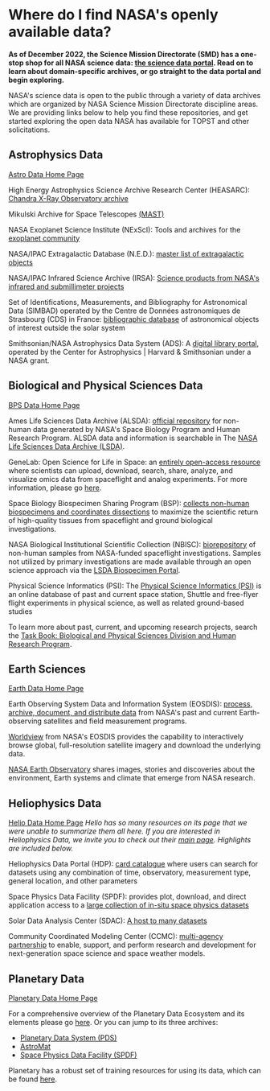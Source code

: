 # Where do I find NASA's openly available data?

**As of December 2022, the Science Mission Directorate (SMD) has a one-stop shop for all NASA science data: [the science data portal](https://science.data.nasa.gov/). Read on to learn about domain-specific archives, or go straight to the data portal and begin exploring.** 

NASA's science data is open to the public through a variety of data archives which are organized by NASA Science Mission Directorate discipline areas. We are providing links below to help you find these repositories, and get started exploring the open data NASA has available for TOPST and other solicitations. 

## Astrophysics Data

[Astro Data Home Page](https://science.nasa.gov/astrophysics/astrophysics-data-centers)

High Energy Astrophysics Science Archive Research Center (HEASARC): [Chandra X-Ray Observatory archive](https://science.nasa.gov/astrophysics/astrophysics-data-centers/high-energy-astrophysics-science-archive-research-center-heasarc/)

Mikulski Archive for Space Telescopes [(MAST)](https://science.nasa.gov/astrophysics/astrophysics-data-centers/multimission-archive-at-stsci-mast/)

NASA Exoplanet Science Institute (NExScI): Tools and archives for the [exoplanet community](https://science.nasa.gov/astrophysics/astrophysics-data-centers/nasa-exoplanet-science-institute-nexsci/)

NASA/IPAC Extragalactic Database (N.E.D.): [master list of extragalactic objects](https://science.nasa.gov/astrophysics/astrophysics-data-centers/nasa-ipac-extragalactic-database-ned/)

NASA/IPAC Infrared Science Archive (IRSA): [Science products from NASA's infrared and submillimeter projects](https://science.nasa.gov/astrophysics/astrophysics-data-centers/nasa-ipac-infrared-science-archive/)

Set of Identifications, Measurements, and Bibliography for Astronomical Data (SIMBAD) operated by the Centre de Données astronomiques de Strasbourg (CDS) in France: [bibliographic database](https://science.nasa.gov/astrophysics/astrophysics-data-centers/set-of-identifications-measurements-and-bibliography-for-astronomical-data-simbad/) of astronomical objects of interest outside the solar system

Smithsonian/NASA Astrophysics Data System (ADS): A [digital library portal](https://science.nasa.gov/astrophysics/astrophysics-data-centers/smithsonian-nasa-astrophysics-data-system-ads/), operated by the Center for Astrophysics |  Harvard & Smithsonian under a NASA grant.

## Biological and Physical Sciences Data

[BPS Data Home Page](https://science.nasa.gov/biological-physical/data)

Ames Life Sciences Data Archive (ALSDA): [official repository](https://www.nasa.gov/ames/research/space-biosciences/alsda) for non-human data generated by NASA's Space Biology Program and Human Research Program. ALSDA data and information is searchable in The [NASA Life Sciences Data Archive (LSDA)](https://lsda.jsc.nasa.gov/).

GeneLab: Open Science for Life in Space: an [entirely open-access resource](https://genelab.nasa.gov/) where scientists can upload, download, search, share, analyze, and visualize omics data from spaceflight and analog experiments. For more information, please go [here](https://science.nasa.gov/biological-physical/data).
 
Space Biology Biospecimen Sharing Program (BSP): [collects non-human biospecimens and coordinates dissections](https://www.nasa.gov/ames/research/space-biosciences/isc-bsp) to maximize the scientific return of high-quality tissues from spaceflight and ground biological investigations. 

NASA Biological Institutional Scientific Collection (NBISC): [biorepository](https://www.nasa.gov/ames/research/space-biosciences/isc-bsp) of non-human samples from NASA-funded spaceflight investigations. Samples not utilized by primary investigations are made available through an open science approach via the [LSDA Biospecimen Portal](https://nlsp.nasa.gov/explore/lsdahome).

Physical Science Informatics (PSI): The [Physical Science Informatics (PSI)](https://psi.nasa.gov/) is an online database of past and current space station, Shuttle and free-flyer flight experiments in physical science, as well as related ground-based studies

To learn more about past, current, and upcoming research projects, search the [Task Book: Biological and Physical Sciences Division and Human Research Program](https://taskbook.nasaprs.com/tbp/welcome.cfm).

## Earth Sciences

[Earth Data Home Page](https://science.nasa.gov/earth-science/earth-data)

Earth Observing System Data and Information System (EOSDIS): [process, archive, document, and distribute data](https://earthdata.nasa.gov/about) from NASA's past and current Earth-observing satellites and field measurement programs.

[Worldview](https://worldview.earthdata.nasa.gov/) from NASA's EOSDIS provides the capability to interactively browse global, full-resolution satellite imagery and download the underlying data.

[NASA Earth Observatory](https://earthobservatory.nasa.gov/) shares images, stories and discoveries about the environment, Earth systems and climate that emerge from NASA research.

## Heliophysics Data

[Helio Data Home Page](https://science.nasa.gov/heliophysics/heliophysics-data)
*Helio has so many resources on its page that we were unable to summarize them all here. If you are interested in Heliophysics Data, we invite you to check out their [main page](https://science.nasa.gov/heliophysics/heliophysics-data). Highlights are included below.*

Heliophysics Data Portal (HDP): [card catalogue](https://heliophysicsdata.gsfc.nasa.gov/websearch/dispatcher) where users can search for datasets using any combination of time, observatory, measurement type, general location, and other parameters

Space Physics Data Facility (SPDF): provides plot, download, and direct application access to a [large collection of in-situ space physics datasets](http://spdf.gsfc.nasa.gov/)

Solar Data Analysis Center (SDAC): [A host to many datasets](http://umbra.nascom.nasa.gov/)

Community Coordinated Modeling Center (CCMC): [multi-agency partnership](http://ccmc.gsfc.nasa.gov/) to enable, support, and perform research and development for next-generation space science and space weather models.

## Planetary Data

[Planetary Data Home Page](https://science.nasa.gov/solar-system/planetary-data-overview)

For a comprehensive overview of the Planetary Data Ecosystem and its elements please go [here](https://science.nasa.gov/solar-system/pde-elements). Or you can jump to its three archives:
* [Planetary Data System (PDS)](https://pds.nasa.gov/) 
* [AstroMat](http://www.astromat.org/) 
* [Space Physics Data Facility (SPDF)](https://spdf.gsfc.nasa.gov/) 

Planetary has a robust set of training resources for using its data, which can be found [here](https://science.nasa.gov/solar-system/training).
